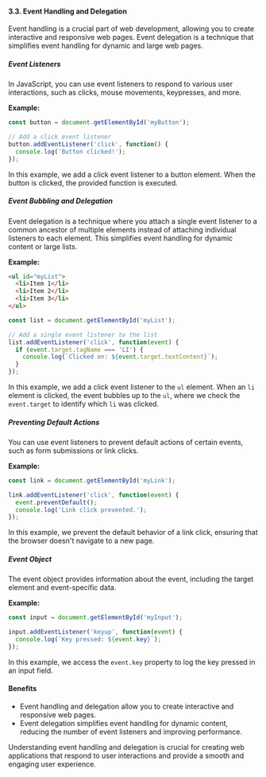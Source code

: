 #### 3.3. Event Handling and Delegation

Event handling is a crucial part of web development, allowing you to create interactive and responsive web pages. Event delegation is a technique that simplifies event handling for dynamic and large web pages.

##### Event Listeners

In JavaScript, you can use event listeners to respond to various user interactions, such as clicks, mouse movements, keypresses, and more.

**Example:**

```javascript
const button = document.getElementById('myButton');

// Add a click event listener
button.addEventListener('click', function() {
  console.log('Button clicked!');
});
```

In this example, we add a click event listener to a button element. When the button is clicked, the provided function is executed.

##### Event Bubbling and Delegation

Event delegation is a technique where you attach a single event listener to a common ancestor of multiple elements instead of attaching individual listeners to each element. This simplifies event handling for dynamic content or large lists.

**Example:**

```html
<ul id="myList">
  <li>Item 1</li>
  <li>Item 2</li>
  <li>Item 3</li>
</ul>
```

```javascript
const list = document.getElementById('myList');

// Add a single event listener to the list
list.addEventListener('click', function(event) {
  if (event.target.tagName === 'LI') {
    console.log(`Clicked on: ${event.target.textContent}`);
  }
});
```

In this example, we add a click event listener to the `ul` element. When an `li` element is clicked, the event bubbles up to the `ul`, where we check the `event.target` to identify which `li` was clicked.

##### Preventing Default Actions

You can use event listeners to prevent default actions of certain events, such as form submissions or link clicks.

**Example:**

```javascript
const link = document.getElementById('myLink');

link.addEventListener('click', function(event) {
  event.preventDefault();
  console.log('Link click prevented.');
});
```

In this example, we prevent the default behavior of a link click, ensuring that the browser doesn't navigate to a new page.

##### Event Object

The event object provides information about the event, including the target element and event-specific data.

**Example:**

```javascript
const input = document.getElementById('myInput');

input.addEventListener('keyup', function(event) {
  console.log(`Key pressed: ${event.key}`);
});
```

In this example, we access the `event.key` property to log the key pressed in an input field.

#### Benefits

- Event handling and delegation allow you to create interactive and responsive web pages.
- Event delegation simplifies event handling for dynamic content, reducing the number of event listeners and improving performance.

Understanding event handling and delegation is crucial for creating web applications that respond to user interactions and provide a smooth and engaging user experience.

